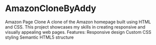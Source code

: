# AmazonCloneByAddy
Amazon Page Clone A clone of the Amazon homepage built using HTML and CSS. This project showcases my skills in creating responsive and visually appealing web pages.  Features:  Responsive design Custom CSS styling Semantic HTML5 structure

